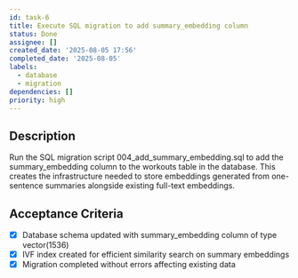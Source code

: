 ```yaml
---
id: task-6
title: Execute SQL migration to add summary_embedding column
status: Done
assignee: []
created_date: '2025-08-05 17:56'
completed_date: '2025-08-05'
labels:
  - database
  - migration
dependencies: []
priority: high
---
```


## Description

Run the SQL migration script 004_add_summary_embedding.sql to add the summary_embedding column to the workouts table in the database. This creates the infrastructure needed to store embeddings generated from one-sentence summaries alongside existing full-text embeddings.

## Acceptance Criteria

- [x] Database schema updated with summary_embedding column of type vector(1536)
- [x] IVF index created for efficient similarity search on summary embeddings
- [x] Migration completed without errors affecting existing data
